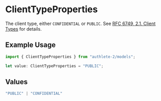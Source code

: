 # ClientTypeProperties

The client type, either `CONFIDENTIAL` or `PUBLIC`. See [RFC 6749, 2.1. Client Types](https://datatracker.ietf.org/doc/html/rfc6749#section-2.1)
for details.


## Example Usage

```typescript
import { ClientTypeProperties } from "authlete-2/models";

let value: ClientTypeProperties = "PUBLIC";
```

## Values

```typescript
"PUBLIC" | "CONFIDENTIAL"
```